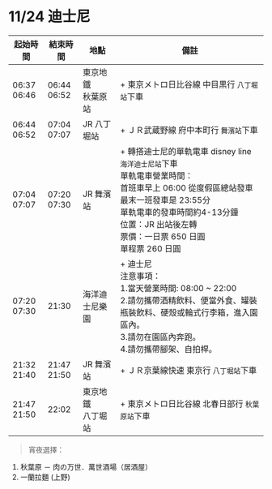 # 11/24 迪士尼

| 起始時間 | 結束時間 | 地點 | 備註 |
|-|-|-|-|
| 06:37<br>06:46 | 06:44<br>06:52 | 東京地鐵<br>秋葉原站 | + 東京メトロ日比谷線 中目黒行 `八丁堀站`下車 |
| 06:44<br>06:52 | 07:04<br>07:07 | JR 八丁堀站 | + ＪＲ武蔵野線 府中本町行 `舞濱站`下車 |
| 07:04<br>07:07 | 07:20<br>07:30 | JR 舞濱站 | + 轉搭迪士尼的單軌電車 disney line `海洋迪士尼站`下車<br>單軌電車營業時間：<br>首班車早上 06:00 從度假區總站發車<br>最末一班發車是 23:55分<br>單軌電車的發車時間約4-13分鐘<br>位置：JR 出站後左轉<br>票價：一日票 650 日圓<br>單程票 260 日圓 |
| 07:20<br>07:30 | 21:30 | 海洋迪士尼樂園 | + 迪士尼<br>注意事項：<br>1.當天營業時間: 08:00 ~ 22:00<br>2.請勿攜帶酒精飲料、便當外食、罐裝瓶裝飲料、硬殼或輪式行李箱，進入園區內。<br>3.請勿在園區內奔跑。<br>4.請勿攜帶腳架、自拍桿。 |
| 21:32<br>21:40 | 21:47<br>21:50 | JR 舞濱站 | + ＪＲ京葉線快速 東京行 `八丁堀站`下車 |
| 21:47<br>21:50 | 22:02 | 東京地鐵<br>八丁堀站 | + 東京メトロ日比谷線 北春日部行 `秋葉原站`下車 |

> 宵夜選擇：
1. 秋葉原 － 肉の万世．萬世酒場（居酒屋）
2. 一蘭拉麵 (上野)
